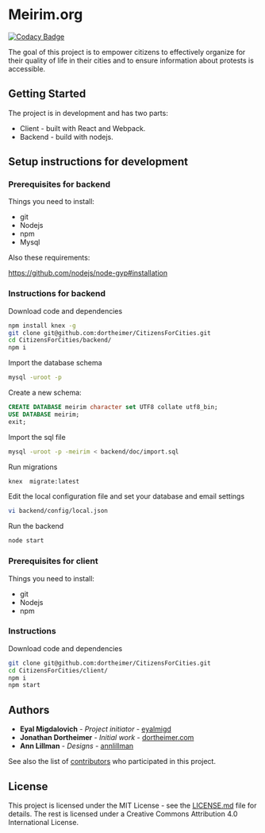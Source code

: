 # Meirim.org

[![Codacy Badge](https://api.codacy.com/project/badge/Grade/d98761313f31455ca93ee6a0187b38d5)](https://www.codacy.com/app/CitizensForCities/CitizensForCities?utm_source=github.com&utm_medium=referral&utm_content=dortheimer/CitizensForCities&utm_campaign=badger)

The goal of this project is to empower citizens to effectively organize for their quality of life in their cities and to ensure information about protests is accessible.

## Getting Started

The project is in development and has two parts:
* Client - built with React and Webpack.
* Backend - build with nodejs.

## Setup instructions for development

### Prerequisites for backend
Things you need to install:
* git
* Nodejs
* npm
* Mysql

Also these requirements:

https://github.com/nodejs/node-gyp#installation

### Instructions for backend
Download code and dependencies
```bash
npm install knex -g
git clone git@github.com:dortheimer/CitizensForCities.git
cd CitizensForCities/backend/
npm i
```

Import the database schema
```bash
mysql -uroot -p
```
Create a new schema:
```sql
CREATE DATABASE meirim character set UTF8 collate utf8_bin;
USE DATABASE meirim;
exit;
```
Import the sql file
```bash
mysql -uroot -p -meirim < backend/doc/import.sql
```
Run migrations
```bash
knex  migrate:latest
```

Edit the local configuration file and set your database and email settings
```bash
vi backend/config/local.json
```

Run the backend
```bash
node start
```

### Prerequisites for client
Things you need to install:
* git
* Nodejs
* npm

### Instructions
Download code and dependencies
```bash
git clone git@github.com:dortheimer/CitizensForCities.git
cd CitizensForCities/client/
npm i
npm start
```

## Authors

* **Eyal Migdalovich** - *Project initiator* - [eyalmigd](https://github.com/eyalmigd)
* **Jonathan Dortheimer** - *Initial work* - [dortheimer.com](https://dortheimer.com)
* **Ann Lillman** - *Designs* - [annlillman](https://github.com/annlillman)

See also the list of [contributors](https://github.com/dortheimer/CitizensForCities/contributors) who participated in this project.

## License

This project is licensed under the MIT License - see the [LICENSE.md](LICENSE.md) file for details.
The rest is licensed under a Creative Commons Attribution 4.0 International License.
